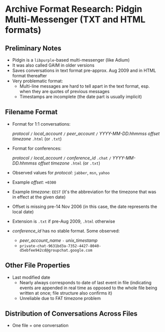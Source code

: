 Archive Format Research: Pidgin Multi-Messenger (TXT and HTML formats)
======================================================================


Preliminary Notes
-----------------

- Pidgin is a `libpurple`-based multi-messenger (like Adium)
- It was also called GAIM in older versions
- Saves conversations in text format pre-approx. Aug 2009 and in HTML format thereafter
- Very problematic format:
  - Multi-line messages are hard to tell apart in the text format, esp. when they are quotes of previous messages
  - Timestamps are incomplete (the date part is usually implicit)


Filename Format
---------------

- Format for 1:1 conversations:

  *protocol* `/` *local_account* `/` *peer_account* `/` *YYYY-MM-DD.hhmmss* *offset* *timezone* `.html` (or `.txt`)

- Format for conferences:

  *protocol* `/` *local_account* `/` *conference_id* `.chat` `/` *YYYY-MM-DD.hhmmss* *offset* *timezone* `.html` (or `.txt`)

- Observed values for *protocol*: `jabber`, `msn`, `yahoo`
- Example *offset*: `+0300`
- Example *timezone*: `EEST` (it's the abbreviation for the timezone that was in effect at the given date)
- Offset is missing pre-14 Nov 2006 (in this case, the date represents the local date)
- Extension is `.txt` if pre-Aug 2009, `.html` otherwise
- *conference_id* has no stable format. Some observed:
  - *peer_account_name* `-` *unix_timestamp*
  - `private-chat-9631bd3a-7352-4427-8040-d5ebfee942cd@groupchat.google.com`


Other File Properties
---------------------

- Last modified date
  - Nearly always corresponds to date of last event in file (indicating events are appended in real time as opposed to the whole file being written at once; file structure also confirms it)
  - Unreliable due to FAT timezone problem


Distribution of Conversations Across Files
------------------------------------------

- One file = one conversation
